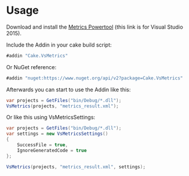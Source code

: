 # Usage

Download and install the [Metrics Powertool](https://www.microsoft.com/en-us/download/details.aspx?id=48213) (this link is for Visual Studio 2015).

Include the Addin in your cake build script:

```csharp
#addin "Cake.VsMetrics"
```

Or NuGet reference:

```csharp
#addin "nuget:https://www.nuget.org/api/v2?package=Cake.VsMetrics"
```

Afterwards you can start to use the Addin like this:

```csharp
var projects = GetFiles("bin/Debug/*.dll");
VsMetrics(projects, "metrics_result.xml");
```

Or like this using VsMetricsSettings:

```csharp
var projects = GetFiles("bin/Debug/*.dll");
var settings = new VsMetricsSettings()
{
    SuccessFile = true,
    IgnoreGeneratedCode = true
};

VsMetrics(projects, "metrics_result.xml", settings);
```
